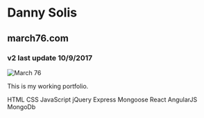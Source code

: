 # Danny Solis
## march76.com
### v2 last update 10/9/2017
![March 76](https://dsolis421.github.io/march76v2/img/port_cap.JPG)

This is my working portfolio.

HTML
CSS
JavaScript
jQuery
Express
Mongoose
React
AngularJS
MongoDb
